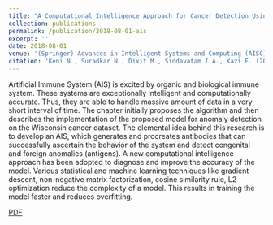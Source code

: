 ```yaml
---
title: "A Computational Intelligence Approach for Cancer Detection Using Artificial Immune System"
collection: publications
permalink: /publication/2018-08-01-ais
excerpt: ''
date: 2018-08-01
venue: '(Springer) Advances in Intelligent Systems and Computing (AISC) | 2017 International Conference on Computational Intelligence (ICCI - 2017)'
citation: 'Keni N., Suradkar N., Dixit M., Siddavatam I.A., Kazi F. (2019).&quot;A Computational Intelligence Approach for Cancer Detection Using Artificial Immune System, &quot; <i> Volume I. Advances in Intelligent Systems and Computing, Springer, Singapore </i>, Vol. 798, pp. 463-474'
---
```


Artificial Immune System (AIS) is excited by organic and biological immune system. These systems are exceptionally intelligent and computationally accurate. Thus, they are able to handle massive amount of data in a very short interval of time. The chapter initially proposes the algorithm and then describes the implementation of the proposed model for anomaly detection on the Wisconsin cancer dataset. The elemental idea behind this research is to develop an AIS, which generates and procreates antibodies that can successfully ascertain the behavior of the system and detect congenital and foreign anomalies (antigens). A new computational intelligence approach has been adopted to diagnose and improve the accuracy of the model. Various statistical and machine learning techniques like gradient descent, non-negative matrix factorization, cosine similarity rule, L2 optimization reduce the complexity of a model. This results in training the model faster and reduces overfitting.

[PDF](https://link.springer.com/chapter/10.1007/978-981-13-1132-1_36)
